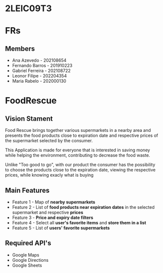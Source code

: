 # 2LEIC09T3

# FRs

## Members

- Ana Azevedo - 202108654
- Fernando Barros - 201910223
- Gabriel Ferreira - 202108722
- Leonor Filipe - 202204354
- Maria Rabelo - 202000130

# FoodRescue

## Vision Stament
Food Rescue brings together various supermarkets in a nearby area and presents the food products close to expiration date and respective prices of the supermarket selected by the consumer.

This Application is made for everyone that is interested in saving money while helping the environment, contributing to decrease the food waste.

Unlike "Too good to go", with our product the consumer has the possibility to choose the products close to the expiration date, viewing the respective prices, while knowing exacly what is buying

## Main Features
 - Feature 1 - Map of **nearby supermarkets**
 - Feature 2 - List of **food products near expiration dates** in the selected supermarket and respective **prices**
 - Feature 3 - **Price and expiry date filters**
 - Feature 4 - Select all **user's favorite items** and **store them in a list**
 - Feature 5 - List of **users' favorite supermarkets**

## Required API's
- Google Maps
- Google Directions
- Google Sheets